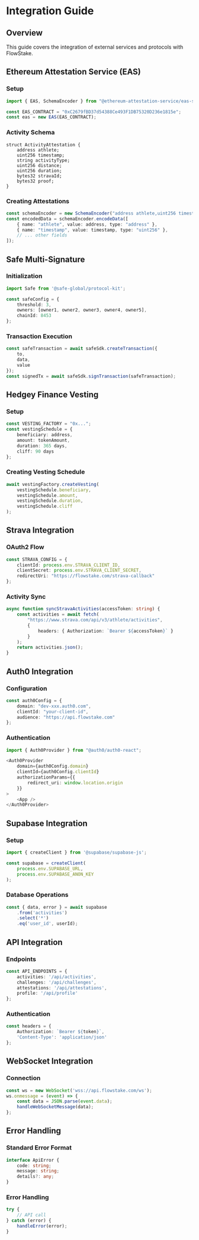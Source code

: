 # Integration Guide

## Overview

This guide covers the integration of external services and protocols with FlowStake.

## Ethereum Attestation Service (EAS)

### Setup
```typescript
import { EAS, SchemaEncoder } from "@ethereum-attestation-service/eas-sdk";

const EAS_CONTRACT = "0xC2679fBD37d54388Ce493F1DB75320D236e1815e";
const eas = new EAS(EAS_CONTRACT);
```

### Activity Schema
```solidity
struct ActivityAttestation {
    address athlete;
    uint256 timestamp;
    string activityType;
    uint256 distance;
    uint256 duration;
    bytes32 stravaId;
    bytes32 proof;
}
```

### Creating Attestations
```typescript
const schemaEncoder = new SchemaEncoder("address athlete,uint256 timestamp...");
const encodedData = schemaEncoder.encodeData([
    { name: "athlete", value: address, type: "address" },
    { name: "timestamp", value: timestamp, type: "uint256" },
    // ... other fields
]);
```

## Safe Multi-Signature

### Initialization
```typescript
import Safe from '@safe-global/protocol-kit';

const safeConfig = {
    threshold: 3,
    owners: [owner1, owner2, owner3, owner4, owner5],
    chainId: 8453
};
```

### Transaction Execution
```typescript
const safeTransaction = await safeSdk.createTransaction({
    to,
    data,
    value
});
const signedTx = await safeSdk.signTransaction(safeTransaction);
```

## Hedgey Finance Vesting

### Setup
```typescript
const VESTING_FACTORY = "0x...";
const vestingSchedule = {
    beneficiary: address,
    amount: tokenAmount,
    duration: 365 days,
    cliff: 90 days
};
```

### Creating Vesting Schedule
```typescript
await vestingFactory.createVesting(
    vestingSchedule.beneficiary,
    vestingSchedule.amount,
    vestingSchedule.duration,
    vestingSchedule.cliff
);
```

## Strava Integration

### OAuth2 Flow
```typescript
const STRAVA_CONFIG = {
    clientId: process.env.STRAVA_CLIENT_ID,
    clientSecret: process.env.STRAVA_CLIENT_SECRET,
    redirectUri: "https://flowstake.com/strava-callback"
};
```

### Activity Sync
```typescript
async function syncStravaActivities(accessToken: string) {
    const activities = await fetch(
        "https://www.strava.com/api/v3/athlete/activities",
        {
            headers: { Authorization: `Bearer ${accessToken}` }
        }
    );
    return activities.json();
}
```

## Auth0 Integration

### Configuration
```typescript
const auth0Config = {
    domain: "dev-xxx.auth0.com",
    clientId: "your-client-id",
    audience: "https://api.flowstake.com"
};
```

### Authentication
```typescript
import { Auth0Provider } from "@auth0/auth0-react";

<Auth0Provider
    domain={auth0Config.domain}
    clientId={auth0Config.clientId}
    authorizationParams={{
        redirect_uri: window.location.origin
    }}
>
    <App />
</Auth0Provider>
```

## Supabase Integration

### Setup
```typescript
import { createClient } from '@supabase/supabase-js';

const supabase = createClient(
    process.env.SUPABASE_URL,
    process.env.SUPABASE_ANON_KEY
);
```

### Database Operations
```typescript
const { data, error } = await supabase
    .from('activities')
    .select('*')
    .eq('user_id', userId);
```

## API Integration

### Endpoints
```typescript
const API_ENDPOINTS = {
    activities: '/api/activities',
    challenges: '/api/challenges',
    attestations: '/api/attestations',
    profile: '/api/profile'
};
```

### Authentication
```typescript
const headers = {
    Authorization: `Bearer ${token}`,
    'Content-Type': 'application/json'
};
```

## WebSocket Integration

### Connection
```typescript
const ws = new WebSocket('wss://api.flowstake.com/ws');
ws.onmessage = (event) => {
    const data = JSON.parse(event.data);
    handleWebSocketMessage(data);
};
```

## Error Handling

### Standard Error Format
```typescript
interface ApiError {
    code: string;
    message: string;
    details?: any;
}
```

### Error Handling
```typescript
try {
    // API call
} catch (error) {
    handleError(error);
}
```